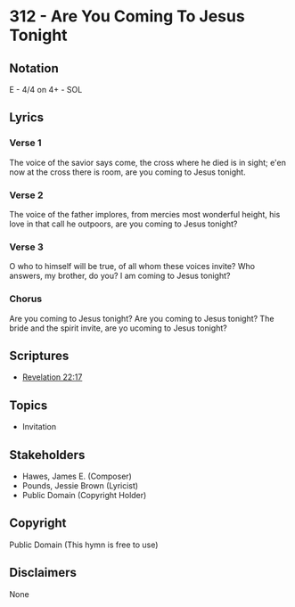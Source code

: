 # 312 - Are You Coming To Jesus Tonight

## Notation

E - 4/4 on 4+ - SOL

## Lyrics

### Verse 1

The voice of the savior says come, the cross where he died is in sight; e'en now at the cross there is room, are you coming to Jesus tonight.

### Verse 2

The voice of the father implores, from mercies most wonderful height, his love in that call he outpoors, are you coming to Jesus tonight?

### Verse 3

O who to himself will be true, of all whom these voices invite? Who answers, my brother, do you? I am coming to Jesus tonight?

### Chorus

Are you coming to Jesus tonight? Are you coming to Jesus tonight? The bride and the spirit invite, are yo ucoming to Jesus tonight?


## Scriptures

- [Revelation 22:17](https://www.biblegateway.com/passage/?search=Revelation%2022%3A17)

## Topics

- Invitation

## Stakeholders

- Hawes, James E. (Composer)
- Pounds, Jessie Brown (Lyricist)
- Public Domain (Copyright Holder)

## Copyright

Public Domain
(This hymn is free to use)

## Disclaimers

None

